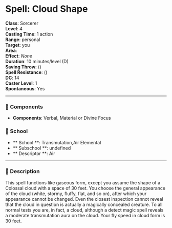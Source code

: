 
# Spell: Cloud Shape
**Class**: Sorcerer  
**Level**: 4  
**Casting Time**: 1 action  
**Range**: personal  
**Target**: you  
**Area**:   
**Effect**: _None_  
**Duration**: 10 minutes/level (D)  
**Saving Throw**:  ()  
**Spell Resistance**:  ()  
**DC**: 14  
**Caster Level**: 1  
**Spontaneous**: Yes

---

### 🔮 Components
- **Components**: Verbal, Material or Divine Focus

### 🏫 School
- ** School **: Transmutation,Air Elemental
- ** Subschool **: undefined
- ** Descriptor **: Air
---

### 📜 Description
This spell functions like gaseous form, except you assume the shape of a Colossal cloud with a space of 30 feet. You choose the general appearance of the cloud (white, stormy, fluffy, flat, and so on), after which your appearance cannot be changed. Even the closest inspection cannot reveal that the cloud in question is actually a magically concealed creature. To all normal tests you are, in fact, a cloud, although a detect magic spell reveals a moderate transmutation aura on the cloud. Your fly speed in cloud form is 30 feet.
